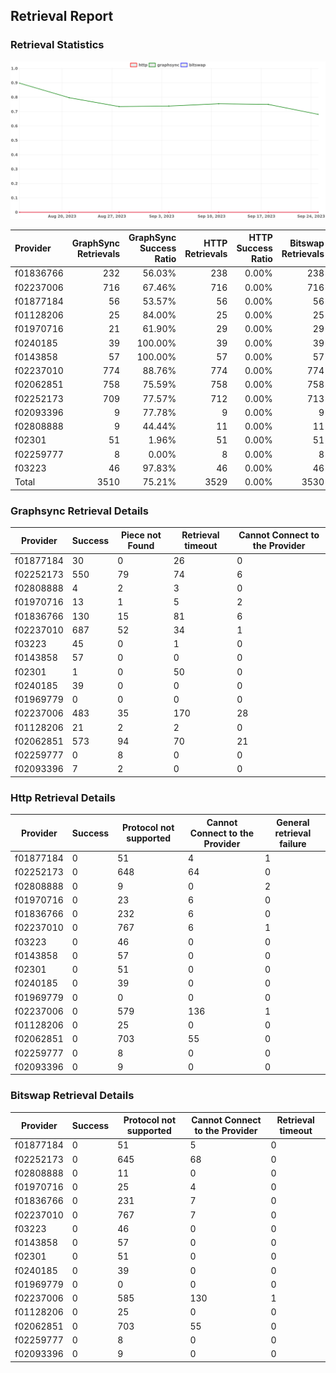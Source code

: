 ## Retrieval Report
### Retrieval Statistics
<img src="https://raw.githubusercontent.com/data-preservation-programs/filplus-checker-assets/main/filecoin-project/filecoin-plus-large-datasets/issues/2094/1695868997019.png"/>

| Provider  | GraphSync Retrievals | GraphSync Success Ratio | HTTP Retrievals | HTTP Success Ratio | Bitswap Retrievals | Bitswap Success Ratio |
| :-------- | -------------------: | ----------------------: | --------------: | -----------------: | -----------------: | --------------------: |
| f01836766 |                  232 |                  56.03% |             238 |              0.00% |                238 |                 0.00% |
| f02237006 |                  716 |                  67.46% |             716 |              0.00% |                716 |                 0.00% |
| f01877184 |                   56 |                  53.57% |              56 |              0.00% |                 56 |                 0.00% |
| f01128206 |                   25 |                  84.00% |              25 |              0.00% |                 25 |                 0.00% |
| f01970716 |                   21 |                  61.90% |              29 |              0.00% |                 29 |                 0.00% |
| f0240185  |                   39 |                 100.00% |              39 |              0.00% |                 39 |                 0.00% |
| f0143858  |                   57 |                 100.00% |              57 |              0.00% |                 57 |                 0.00% |
| f02237010 |                  774 |                  88.76% |             774 |              0.00% |                774 |                 0.00% |
| f02062851 |                  758 |                  75.59% |             758 |              0.00% |                758 |                 0.00% |
| f02252173 |                  709 |                  77.57% |             712 |              0.00% |                713 |                 0.00% |
| f02093396 |                    9 |                  77.78% |               9 |              0.00% |                  9 |                 0.00% |
| f02808888 |                    9 |                  44.44% |              11 |              0.00% |                 11 |                 0.00% |
| f02301    |                   51 |                   1.96% |              51 |              0.00% |                 51 |                 0.00% |
| f02259777 |                    8 |                   0.00% |               8 |              0.00% |                  8 |                 0.00% |
| f03223    |                   46 |                  97.83% |              46 |              0.00% |                 46 |                 0.00% |
| Total     |                 3510 |                  75.21% |            3529 |              0.00% |               3530 |                 0.00% |

### Graphsync Retrieval Details
| Provider  | Success | Piece not Found | Retrieval timeout | Cannot Connect to the Provider |
| --------- | ------- | --------------- | ----------------- | ------------------------------ |
| f01877184 | 30      | 0               | 26                | 0                              |
| f02252173 | 550     | 79              | 74                | 6                              |
| f02808888 | 4       | 2               | 3                 | 0                              |
| f01970716 | 13      | 1               | 5                 | 2                              |
| f01836766 | 130     | 15              | 81                | 6                              |
| f02237010 | 687     | 52              | 34                | 1                              |
| f03223    | 45      | 0               | 1                 | 0                              |
| f0143858  | 57      | 0               | 0                 | 0                              |
| f02301    | 1       | 0               | 50                | 0                              |
| f0240185  | 39      | 0               | 0                 | 0                              |
| f01969779 | 0       | 0               | 0                 | 0                              |
| f02237006 | 483     | 35              | 170               | 28                             |
| f01128206 | 21      | 2               | 2                 | 0                              |
| f02062851 | 573     | 94              | 70                | 21                             |
| f02259777 | 0       | 8               | 0                 | 0                              |
| f02093396 | 7       | 2               | 0                 | 0                              |

### Http Retrieval Details
| Provider  | Success | Protocol not supported | Cannot Connect to the Provider | General retrieval failure |
| --------- | ------- | ---------------------- | ------------------------------ | ------------------------- |
| f01877184 | 0       | 51                     | 4                              | 1                         |
| f02252173 | 0       | 648                    | 64                             | 0                         |
| f02808888 | 0       | 9                      | 0                              | 2                         |
| f01970716 | 0       | 23                     | 6                              | 0                         |
| f01836766 | 0       | 232                    | 6                              | 0                         |
| f02237010 | 0       | 767                    | 6                              | 1                         |
| f03223    | 0       | 46                     | 0                              | 0                         |
| f0143858  | 0       | 57                     | 0                              | 0                         |
| f02301    | 0       | 51                     | 0                              | 0                         |
| f0240185  | 0       | 39                     | 0                              | 0                         |
| f01969779 | 0       | 0                      | 0                              | 0                         |
| f02237006 | 0       | 579                    | 136                            | 1                         |
| f01128206 | 0       | 25                     | 0                              | 0                         |
| f02062851 | 0       | 703                    | 55                             | 0                         |
| f02259777 | 0       | 8                      | 0                              | 0                         |
| f02093396 | 0       | 9                      | 0                              | 0                         |

### Bitswap Retrieval Details
| Provider  | Success | Protocol not supported | Cannot Connect to the Provider | Retrieval timeout |
| --------- | ------- | ---------------------- | ------------------------------ | ----------------- |
| f01877184 | 0       | 51                     | 5                              | 0                 |
| f02252173 | 0       | 645                    | 68                             | 0                 |
| f02808888 | 0       | 11                     | 0                              | 0                 |
| f01970716 | 0       | 25                     | 4                              | 0                 |
| f01836766 | 0       | 231                    | 7                              | 0                 |
| f02237010 | 0       | 767                    | 7                              | 0                 |
| f03223    | 0       | 46                     | 0                              | 0                 |
| f0143858  | 0       | 57                     | 0                              | 0                 |
| f02301    | 0       | 51                     | 0                              | 0                 |
| f0240185  | 0       | 39                     | 0                              | 0                 |
| f01969779 | 0       | 0                      | 0                              | 0                 |
| f02237006 | 0       | 585                    | 130                            | 1                 |
| f01128206 | 0       | 25                     | 0                              | 0                 |
| f02062851 | 0       | 703                    | 55                             | 0                 |
| f02259777 | 0       | 8                      | 0                              | 0                 |
| f02093396 | 0       | 9                      | 0                              | 0                 |

